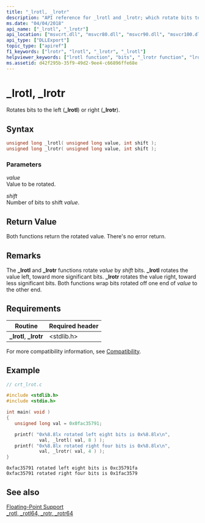 ```yaml
---
title: "_lrotl, _lrotr"
description: "API reference for _lrotl and _lrotr; which rotate bits to the left (_lrotl) or right (_lrotr). "
ms.date: "04/04/2018"
api_name: ["_lrotl", "_lrotr"]
api_location: ["msvcrt.dll", "msvcr80.dll", "msvcr90.dll", "msvcr100.dll", "msvcr100_clr0400.dll", "msvcr110.dll", "msvcr110_clr0400.dll", "msvcr120.dll", "msvcr120_clr0400.dll", "ucrtbase.dll", "api-ms-win-crt-utility-l1-1-0.dll"]
api_type: ["DLLExport"]
topic_type: ["apiref"]
f1_keywords: ["lrotr", "lrotl", "_lrotr", "_lrotl"]
helpviewer_keywords: ["lrotl function", "bits", "_lrotr function", "lrotr function", "rotating bits", "_lrotl function", "bits, rotating"]
ms.assetid: d42f295b-35f9-49d2-9ee4-c66896ffe68e
---
```

# _lrotl, _lrotr

Rotates bits to the left (**_lrotl**) or right (**_lrotr**).

## Syntax

```C
unsigned long _lrotl( unsigned long value, int shift );
unsigned long _lrotr( unsigned long value, int shift );
```

### Parameters

*value*<br/>
Value to be rotated.

*shift*<br/>
Number of bits to shift *value*.

## Return Value

Both functions return the rotated value. There's no error return.

## Remarks

The **_lrotl** and **_lrotr** functions rotate *value* by *shift* bits. **_lrotl** rotates the value left, toward more significant bits. **_lrotr** rotates the value right, toward less significant bits. Both functions wrap bits rotated off one end of *value* to the other end.

## Requirements

|Routine|Required header|
|-------------|---------------------|
|**_lrotl**, **_lrotr**|\<stdlib.h>|

For more compatibility information, see [Compatibility](../../c-runtime-library/compatibility.md).

## Example

```C
// crt_lrot.c

#include <stdlib.h>
#include <stdio.h>

int main( void )
{
   unsigned long val = 0x0fac35791;

   printf( "0x%8.8lx rotated left eight bits is 0x%8.8lx\n",
            val, _lrotl( val, 8 ) );
   printf( "0x%8.8lx rotated right four bits is 0x%8.8lx\n",
            val, _lrotr( val, 4 ) );
}
```

```Output
0xfac35791 rotated left eight bits is 0xc35791fa
0xfac35791 rotated right four bits is 0x1fac3579
```

## See also

[Floating-Point Support](../../c-runtime-library/floating-point-support.md)<br/>
[_rotl, _rotl64, _rotr, _rotr64](rotl-rotl64-rotr-rotr64.md)<br/>
